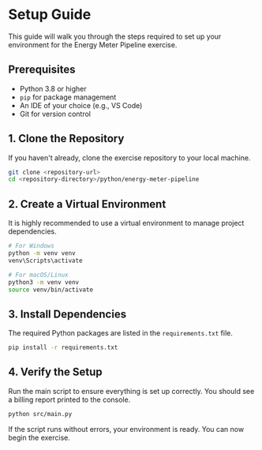 # Setup Guide

This guide will walk you through the steps required to set up your environment for the Energy Meter Pipeline exercise.

## Prerequisites
- Python 3.8 or higher
- `pip` for package management
- An IDE of your choice (e.g., VS Code)
- Git for version control

## 1. Clone the Repository
If you haven't already, clone the exercise repository to your local machine.

```bash
git clone <repository-url>
cd <repository-directory>/python/energy-meter-pipeline
```

## 2. Create a Virtual Environment
It is highly recommended to use a virtual environment to manage project dependencies.

```bash
# For Windows
python -m venv venv
venv\Scripts\activate

# For macOS/Linux
python3 -m venv venv
source venv/bin/activate
```

## 3. Install Dependencies
The required Python packages are listed in the `requirements.txt` file.

```bash
pip install -r requirements.txt
```

## 4. Verify the Setup
Run the main script to ensure everything is set up correctly. You should see a billing report printed to the console.

```bash
python src/main.py
```

If the script runs without errors, your environment is ready. You can now begin the exercise.
